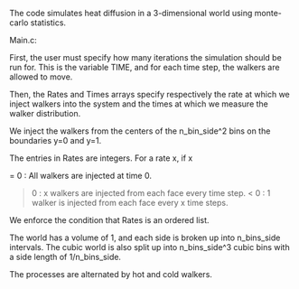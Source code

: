The code simulates heat diffusion in a 3-dimensional world using
monte-carlo statistics. 

Main.c:

First, the user must specify how many iterations the simulation 
should be run for. This is the variable TIME, and for each time
step, the walkers are allowed to move.

Then, the Rates and Times arrays specify respectively the rate
at which we inject walkers into the system and the times at which 
we measure the walker distribution. 

We inject the walkers from the centers of the n_bin_side^2 bins
on the boundaries y=0 and y=1.

The entries in Rates are integers. For a rate x, if x

= 0 : All walkers are injected at time 0.
> 0 : x walkers are injected from each face every time step.
< 0 : 1 walker is injected from each face every x time steps.

We enforce the condition that Rates is an ordered list.

The world has a volume of 1, and each side is broken up into
n_bins_side intervals. The cubic world is also split up into
n_bins_side^3 cubic bins with a side length of 1/n_bins_side.

The processes are alternated by hot and cold walkers.